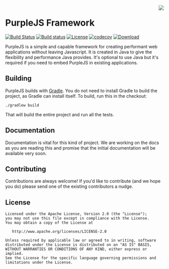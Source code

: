 <img align="right" src="https://raw.githubusercontent.com/purplejs/purplejs/master/misc/logo.png">

PurpleJS Framework
==================

[![Build Status](https://travis-ci.org/purplejs/purplejs.svg?branch=master)](https://travis-ci.org/purplejs/purplejs)
[![Build status](https://ci.appveyor.com/api/projects/status/ivr97k669mih6tec?svg=true)](https://ci.appveyor.com/project/srs/purplejs)
[![License](https://img.shields.io/github/license/purplejs/purplejs.svg)](http://www.apache.org/licenses/LICENSE-2.0.html)
[![codecov](https://codecov.io/gh/purplejs/purplejs/branch/master/graph/badge.svg)](https://codecov.io/gh/purplejs/purplejs)
[![Download](https://api.bintray.com/packages/purplejs/maven/purplejs/images/download.svg)](https://bintray.com/purplejs/maven/purplejs/_latestVersion)


PurpleJS is a simple and capable framework for creating performant web applications without leaving Javascript. It is created in Java to give the flexibility and performance Java provides. It's optional to use Java but it's required if you need to embed PurpleJS in existing applications.


Building
--------

PurpleJS builds with [Gradle](http://gradle.org). You do not need to install Gradle to build the project, as Gradle can install itself. To build, run this in the checkout:

```
./gradlew build
```

That will build the entire project and run all the tests.


Documentation
-------------

Documentation is vital for this kind of project. We are working on the docs as you are reading this and promise that the initial documentation will be available very soon.  


Contributing
------------

Contributions are always welcome! If you'd like to contribute (and we hope you do) please send one of the existing contributors a nudge.


License
-------

```
Licensed under the Apache License, Version 2.0 (the "License");
you may not use this file except in compliance with the License.
You may obtain a copy of the License at

   http://www.apache.org/licenses/LICENSE-2.0

Unless required by applicable law or agreed to in writing, software
distributed under the License is distributed on an "AS IS" BASIS,
WITHOUT WARRANTIES OR CONDITIONS OF ANY KIND, either express or implied.
See the License for the specific language governing permissions and
limitations under the License.
```
